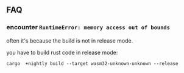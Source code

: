 ## FAQ

### encounter ``RuntimeError: memory access out of bounds``

often it's because the build is not in release mode.

you have to build rust code in release mode:

```shell
cargo  +nightly build --target wasm32-unknown-unknown --release
```
